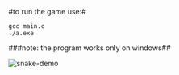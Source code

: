 #to run the game use:#

```
gcc main.c
./a.exe
```
###note: the program works only on windows##





![snake-demo](https://github.com/user-attachments/assets/eb64865a-1e11-43a5-807c-81e4c4968af3)
